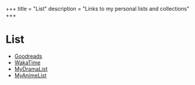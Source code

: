 +++
title = "List"
description = "Links to my personal lists and collections"
+++

# List

- [Goodreads](https://www.goodreads.com/hiskiapp)
- [WakaTime](https://wakatime.com/@hiskiapp)
- [MyDramaList](https://mydramalist.com/profile/hiskiapp)
- [MyAnimeList](https://myanimelist.net/profile/hiskiapp)
